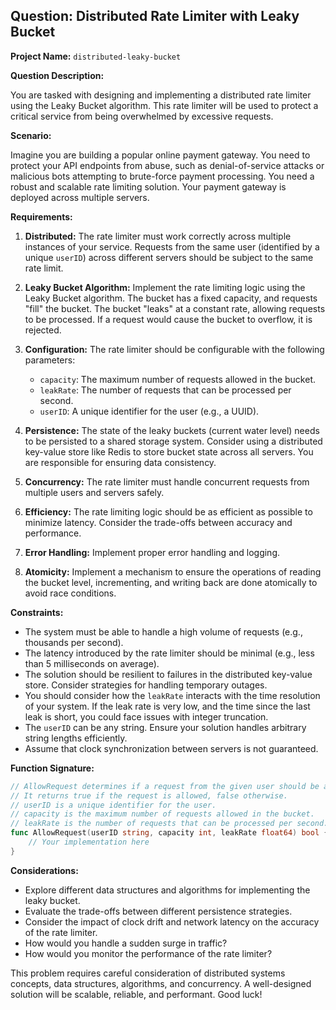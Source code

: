 ## Question: Distributed Rate Limiter with Leaky Bucket

**Project Name:** `distributed-leaky-bucket`

**Question Description:**

You are tasked with designing and implementing a distributed rate limiter using the Leaky Bucket algorithm. This rate limiter will be used to protect a critical service from being overwhelmed by excessive requests.

**Scenario:**

Imagine you are building a popular online payment gateway. You need to protect your API endpoints from abuse, such as denial-of-service attacks or malicious bots attempting to brute-force payment processing. You need a robust and scalable rate limiting solution. Your payment gateway is deployed across multiple servers.

**Requirements:**

1.  **Distributed:** The rate limiter must work correctly across multiple instances of your service.  Requests from the same user (identified by a unique `userID`) across different servers should be subject to the same rate limit.

2.  **Leaky Bucket Algorithm:** Implement the rate limiting logic using the Leaky Bucket algorithm. The bucket has a fixed capacity, and requests "fill" the bucket. The bucket "leaks" at a constant rate, allowing requests to be processed.  If a request would cause the bucket to overflow, it is rejected.

3.  **Configuration:** The rate limiter should be configurable with the following parameters:
    *   `capacity`: The maximum number of requests allowed in the bucket.
    *   `leakRate`: The number of requests that can be processed per second.
    *   `userID`: A unique identifier for the user (e.g., a UUID).

4.  **Persistence:** The state of the leaky buckets (current water level) needs to be persisted to a shared storage system.  Consider using a distributed key-value store like Redis to store bucket state across all servers.  You are responsible for ensuring data consistency.

5.  **Concurrency:**  The rate limiter must handle concurrent requests from multiple users and servers safely.

6.  **Efficiency:** The rate limiting logic should be as efficient as possible to minimize latency.  Consider the trade-offs between accuracy and performance.

7.  **Error Handling:** Implement proper error handling and logging.

8.  **Atomicity:**  Implement a mechanism to ensure the operations of reading the bucket level, incrementing, and writing back are done atomically to avoid race conditions.

**Constraints:**

*   The system must be able to handle a high volume of requests (e.g., thousands per second).
*   The latency introduced by the rate limiter should be minimal (e.g., less than 5 milliseconds on average).
*   The solution should be resilient to failures in the distributed key-value store. Consider strategies for handling temporary outages.
*   You should consider how the `leakRate` interacts with the time resolution of your system. If the leak rate is very low, and the time since the last leak is short, you could face issues with integer truncation.
*   The `userID` can be any string. Ensure your solution handles arbitrary string lengths efficiently.
*   Assume that clock synchronization between servers is not guaranteed.

**Function Signature:**

```go
// AllowRequest determines if a request from the given user should be allowed based on the leaky bucket algorithm.
// It returns true if the request is allowed, false otherwise.
// userID is a unique identifier for the user.
// capacity is the maximum number of requests allowed in the bucket.
// leakRate is the number of requests that can be processed per second.
func AllowRequest(userID string, capacity int, leakRate float64) bool {
    // Your implementation here
}
```

**Considerations:**

*   Explore different data structures and algorithms for implementing the leaky bucket.
*   Evaluate the trade-offs between different persistence strategies.
*   Consider the impact of clock drift and network latency on the accuracy of the rate limiter.
*   How would you handle a sudden surge in traffic?
*   How would you monitor the performance of the rate limiter?

This problem requires careful consideration of distributed systems concepts, data structures, algorithms, and concurrency. A well-designed solution will be scalable, reliable, and performant. Good luck!
